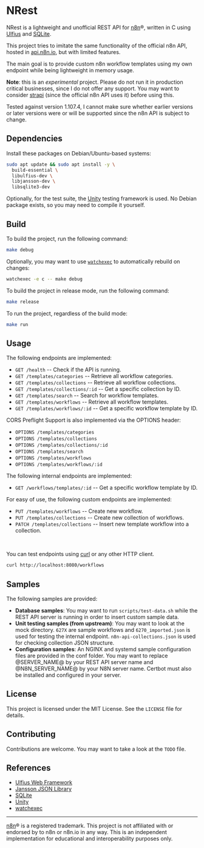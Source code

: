 # NRest

NRest is a lightweight and unofficial REST API for [n8n](https://n8n.io)®, written in C using [Ulfius](https://babelouest.github.io/ulfius) and [SQLite](https://sqlite.org).

This project tries to imitate the same functionality of the official n8n API, hosted in [api.n8n.io](https://api.n8n.io), but with limited features.

The main goal is to provide custom n8n workflow templates using my own endpoint while being lightweight in memory usage.

**Note**: this is an *experimental* project. Please do not run it in production critical businesses, since I do not offer any support. You may want to consider [strapi](https://strapi.io) (since the official n8n API uses it) before using this.

Tested against version 1.107.4, I cannot make sure whether earlier versions or later versions were or will be supported since the n8n API is subject to change.

## Dependencies

Install these packages on Debian/Ubuntu-based systems:

```sh
sudo apt update && sudo apt install -y \
  build-essential \
  libulfius-dev \
  libjansson-dev \
  libsqlite3-dev
```

Optionally, for the test suite, the [Unity](https://github.com/ThrowTheSwitch/Unity) testing framework is used. No Debian package exists, so you may need to compile it yourself.

## Build

To build the project, run the following command:

```sh
make debug
```

Optionally, you may want to use [`watchexec`](https://github.com/watchexec/watchexec) to automatically rebuild on changes:

```sh
watchexec -e c -- make debug
```

To build the project in release mode, run the following command:

```sh
make release
```

To run the project, regardless of the build mode:

```sh
make run
```

## Usage

The following endpoints are implemented:
* `GET /health` -- Check if the API is running.
* `GET /templates/categories` -- Retrieve all workflow categories.
* `GET /templates/collections` -- Retrieve all workflow collections.
* `GET /templates/collections/:id` -- Get a specific collection by ID.
* `GET /templates/search` -- Search for workflow templates.
* `GET /templates/workflows` -- Retrieve all workflow templates.
* `GET /templates/workflows/:id` -- Get a specific workflow template by ID.

CORS Preflight Support is also implemented via the OPTIONS header:
* `OPTIONS /templates/categories`
* `OPTIONS /templates/collections`
* `OPTIONS /templates/collections/:id`
* `OPTIONS /templates/search`
* `OPTIONS /templates/workflows`
* `OPTIONS /templates/workflows/:id`
  
The following internal endpoints are implemented:
* `GET /workflows/templates/:id` -- Get a specific workflow template by ID.

For easy of use, the following custom endpoints are implemented:
* `PUT /templates/workflows` -- Create new workflow.
* `PUT /templates/collections` -- Create new collection of workflows.
* `PATCH /templates/collections` -- Insert new template workflow into a collection.

<br>

You can test endpoints using [curl](https://curl.se) or any other HTTP client.

```sh
curl http://localhost:8080/workflows
```

## Samples
The following samples are provided:
* **Database samples**: You may want to run `scripts/test-data.sh` while the REST API server is running in order to insert custom sample data.
* **Unit testing samples (from upstream)**: You may want to look at the mock directory. `627X` are sample workflows and `6270_imported.json` is used for testing the internal endpoint. `n8n-api-collections.json` is used for checking collection JSON structure.
* **Configuration samples**: An NGINX and systemd sample configuration files are provided in the conf folder. You may want to replace @SERVER_NAME@ by your REST API server name and @N8N_SERVER_NAME@ by your N8N server name. Certbot must also be installed and configured in your server.

## License

This project is licensed under the MIT License. See the `LICENSE` file for details.

## Contributing

Contributions are welcome. You may want to take a look at the `TODO` file.

## References

* [Ulfius Web Framework](https://babelouest.github.io/ulfius)
* [Jansson JSON Library](https://github.com/akheron/jansson)
* [SQLite](https://sqlite.org)
* [Unity](https://github.com/ThrowTheSwitch/Unity)
* [watchexec](https://github.com/watchexec/watchexec)

---

[n8n](https://n8n.io)® is a registered trademark. This project is not affiliated with or endorsed by to n8n or n8n.io in any way. This is an independent implementation for educational and interoperability purposes only.
